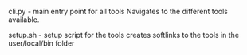 cli.py - main entry point for all tools
Navigates to the different tools available.

setup.sh - setup script for the tools
creates softlinks to the tools in the user/local/bin folder
